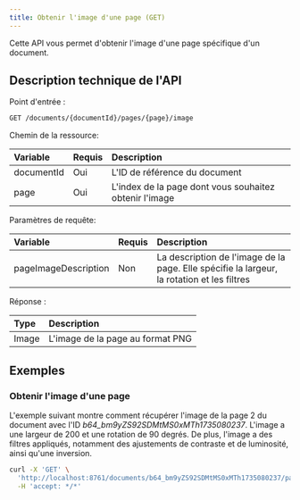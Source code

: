 ```yaml
---
title: Obtenir l'image d'une page (GET)
---
```


Cette API vous permet d'obtenir l'image d'une page spécifique d'un document.

## Description technique de l'API

Point d'entrée :
```bash
GET /documents/{documentId}/pages/{page}/image
```

Chemin de la ressource:

| Variable    | Requis | Description                                                                                |
|:------------|:-------|:-------------------------------------------------------------------------------------------|
| documentId  | Oui    | L'ID de référence du document                                                              |
| page        | Oui    | L'index de la page dont vous souhaitez obtenir l'image                                     |


Paramètres de requête:

| Variable              | Requis | Description                                                                                |
|:----------------------|:-------|:-------------------------------------------------------------------------------------------|
| pageImageDescription  | Non    | La description de l'image de la page. Elle spécifie la largeur, la rotation et les filtres |


Réponse :

| Type   | Description                      |
|:-------|:---------------------------------|
| Image  | L'image de la page au format PNG |

## Exemples

### Obtenir l'image d'une page

L'exemple suivant montre comment récupérer l'image de la page 2 du document avec l'ID _b64_bm9yZS92SDMtMS0xMTh1735080237_.
L'image a une largeur de 200 et une rotation de 90 degrés.
De plus, l'image a des filtres appliqués, notamment des ajustements de contraste et de luminosité, ainsi qu'une inversion.
```bash
curl -X 'GET' \
  'http://localhost:8761/documents/b64_bm9yZS92SDMtMS0xMTh1735080237/pages/2/image?pageImageDescription=IM_200_90_FILTERS~C~35~B~-100~I~50' \
  -H 'accept: */*'
```